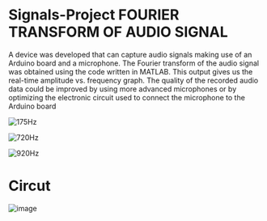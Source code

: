 # Signals-Project FOURIER TRANSFORM OF AUDIO SIGNAL
A device was developed that can capture audio signals making use of an Arduino board and a
microphone. The Fourier transform of the audio signal was obtained using the code written in
MATLAB. This output gives us the real-time amplitude vs. frequency graph. The quality of the
recorded audio data could be improved by using more advanced microphones or by optimizing
the electronic circuit used to connect the microphone to the Arduino board

![175Hz](https://github.com/Vishnu45t86/Signals-Project/assets/109750872/c216a82e-3ea0-4531-ae57-d084b95dde7e)

![720Hz](https://github.com/Vishnu45t86/Signals-Project/assets/109750872/2dc18f42-e07b-40f2-ae5f-0bfdc8470a92)

![920Hz](https://github.com/Vishnu45t86/Signals-Project/assets/109750872/c0ae84f4-168c-41e7-b047-8c8ea91a4c33)

# Circut

![image](https://github.com/Vishnu45t86/Signals-Project/assets/109750872/a82d5ad0-2c8f-4001-8135-114d1a656e86)

